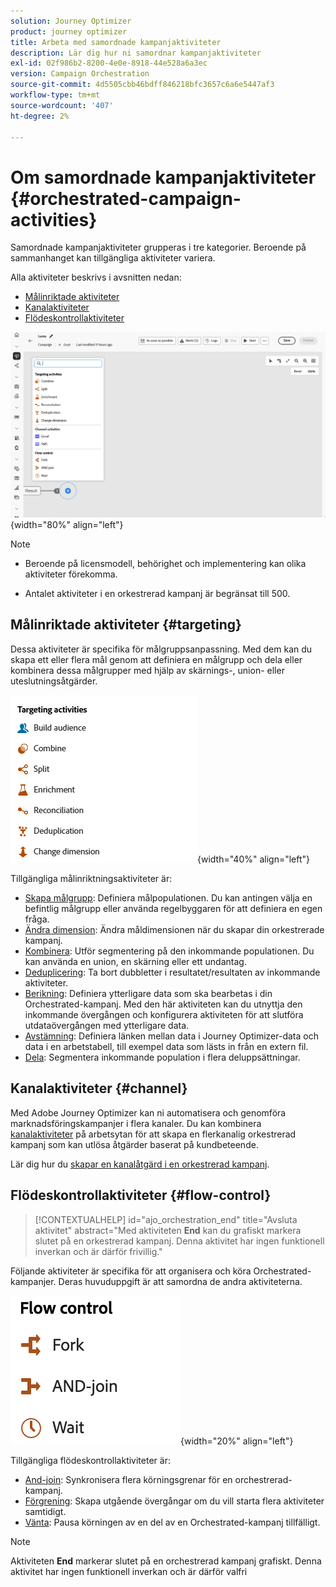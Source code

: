 ```yaml
---
solution: Journey Optimizer
product: journey optimizer
title: Arbeta med samordnade kampanjaktiviteter
description: Lär dig hur ni samordnar kampanjaktiviteter
exl-id: 02f986b2-8200-4e0e-8918-44e528a6a3ec
version: Campaign Orchestration
source-git-commit: 4d5505cbb46bdff846218bfc3657c6a6e5447af3
workflow-type: tm+mt
source-wordcount: '407'
ht-degree: 2%

---
```



# Om samordnade kampanjaktiviteter {#orchestrated-campaign-activities}

Samordnade kampanjaktiviteter grupperas i tre kategorier. Beroende på sammanhanget kan tillgängliga aktiviteter variera.

Alla aktiviteter beskrivs i avsnitten nedan:

* [Målinriktade aktiviteter](#targeting)
* [Kanalaktiviteter](#channel)
* [Flödeskontrollaktiviteter](#flow-control)

![Lista över tillgängliga aktiviteter på arbetsytan](../assets/orchestrated-activities.png){width="80%" align="left"}


>[!NOTE]
>
>* Beroende på licensmodell, behörighet och implementering kan olika aktiviteter förekomma.
>
>* Antalet aktiviteter i en orkestrerad kampanj är begränsat till 500.


## Målinriktade aktiviteter {#targeting}

Dessa aktiviteter är specifika för målgruppsanpassning. Med dem kan du skapa ett eller flera mål genom att definiera en målgrupp och dela eller kombinera dessa målgrupper med hjälp av skärnings-, union- eller uteslutningsåtgärder.

![Lista över målinriktade aktiviteter](../assets/targeting-activities.png){width="40%" align="left"}

Tillgängliga målinriktningsaktiviteter är:

* [Skapa målgrupp](build-audience.md): Definiera målpopulationen. Du kan antingen välja en befintlig målgrupp eller använda regelbyggaren för att definiera en egen fråga.
* [Ändra dimension](change-dimension.md): Ändra måldimensionen när du skapar din orkestrerade kampanj.
* [Kombinera](combine.md): Utför segmentering på den inkommande populationen. Du kan använda en union, en skärning eller ett undantag.
* [Deduplicering](deduplication.md): Ta bort dubbletter i resultatet/resultaten av inkommande aktiviteter.
* [Berikning](enrichment.md): Definiera ytterligare data som ska bearbetas i din Orchestrated-kampanj. Med den här aktiviteten kan du utnyttja den inkommande övergången och konfigurera aktiviteten för att slutföra utdataövergången med ytterligare data.
* [Avstämning](reconciliation.md): Definiera länken mellan data i Journey Optimizer-data och data i en arbetstabell, till exempel data som lästs in från en extern fil.
* [Dela](split.md): Segmentera inkommande population i flera deluppsättningar.

## Kanalaktiviteter {#channel}

Med Adobe Journey Optimizer kan ni automatisera och genomföra marknadsföringskampanjer i flera kanaler. Du kan kombinera [kanalaktiviteter](channels.md) på arbetsytan för att skapa en flerkanalig orkestrerad kampanj som kan utlösa åtgärder baserat på kundbeteende.

Lär dig hur du [skapar en kanalåtgärd i en orkestrerad kampanj](channels.md).

## Flödeskontrollaktiviteter {#flow-control}

>[!CONTEXTUALHELP]
>id="ajo_orchestration_end"
>title="Avsluta aktivitet"
>abstract="Med aktiviteten **End** kan du grafiskt markera slutet på en orkestrerad kampanj. Denna aktivitet har ingen funktionell inverkan och är därför frivillig."

Följande aktiviteter är specifika för att organisera och köra Orchestrated-kampanjer. Deras huvuduppgift är att samordna de andra aktiviteterna.

![Lista över flödeskontrollaktiviteter](../assets/flow-control-activities.png){width="20%" align="left"}

Tillgängliga flödeskontrollaktiviteter är:

* [And-join](and-join.md): Synkronisera flera körningsgrenar för en orchestrerad-kampanj.
* [Förgrening](fork.md): Skapa utgående övergångar om du vill starta flera aktiviteter samtidigt.
* [Vänta](wait.md): Pausa körningen av en del av en Orchestrated-kampanj tillfälligt.
  <!--* [Test](test.md): Enable transitions based on specified conditions.-->

>[!NOTE]
>Aktiviteten **End** markerar slutet på en orchestrerad kampanj grafiskt. Denna aktivitet har ingen funktionell inverkan och är därför valfri
